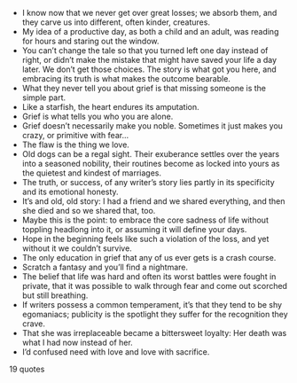  - I know now that we never get over great losses; we absorb them, and they carve us into different, often kinder, creatures.
 - My idea of a productive day, as both a child and an adult, was reading for hours and staring out the window.
 - You can’t change the tale so that you turned left one day instead of right, or didn’t make the mistake that might have saved your life a day later. We don’t get those choices. The story is what got you here, and embracing its truth is what makes the outcome bearable.
 - What they never tell you about grief is that missing someone is the simple part.
 - Like a starfish, the heart endures its amputation.
 - Grief is what tells you who you are alone.
 - Grief doesn’t necessarily make you noble. Sometimes it just makes you crazy, or primitive with fear...
 - The flaw is the thing we love.
 - Old dogs can be a regal sight. Their exuberance settles over the years into a seasoned nobility, their routines become as locked into yours as the quietest and kindest of marriages.
 - The truth, or success, of any writer’s story lies partly in its specificity and its emotional honesty.
 - It’s and old, old story: I had a friend and we shared everything, and then she died and so we shared that, too.
 - Maybe this is the point: to embrace the core sadness of life without toppling headlong into it, or assuming it will define your days.
 - Hope in the beginning feels like such a violation of the loss, and yet without it we couldn’t survive.
 - The only education in grief that any of us ever gets is a crash course.
 - Scratch a fantasy and you’ll find a nightmare.
 - The belief that life was hard and often its worst battles were fought in private, that it was possible to walk through fear and come out scorched but still breathing.
 - If writers possess a common temperament, it’s that they tend to be shy egomaniacs; publicity is the spotlight they suffer for the recognition they crave.
 - That she was irreplaceable became a bittersweet loyalty: Her death was what I had now instead of her.
 - I’d confused need with love and love with sacrifice.

19 quotes